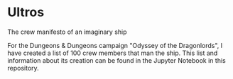 # Ultros
The crew manifesto of an imaginary ship

For the Dungeons & Dungeons campaign "Odyssey of the Dragonlords", I have created a list of 100 crew members that man the ship. This list and information about its creation can be found in the Jupyter Notebook in this repository.
